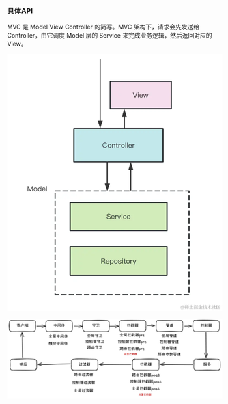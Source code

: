 

### 具体API

MVC 是 Model View Controller 的简写。MVC 架构下，请求会先发送给 Controller，由它调度 Model 层的 Service 来完成业务逻辑，然后返回对应的 View。

![alt text](image.png)


![alt text](862fa03c-e91e-49ac-a1b6-6ca1f6554698.png)
